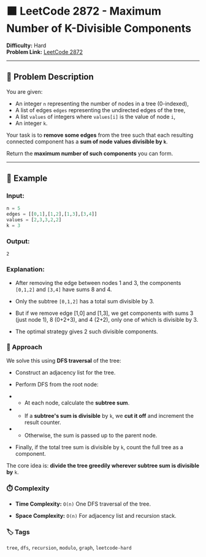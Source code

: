 # 🟧 LeetCode 2872 - Maximum Number of K-Divisible Components

**Difficulty:** Hard  
**Problem Link:** [LeetCode 2872](https://leetcode.com/problems/maximum-number-of-k-divisible-components/)

---

## 📘 Problem Description

You are given:
- An integer `n` representing the number of nodes in a tree (0-indexed),
- A list of edges `edges` representing the undirected edges of the tree,
- A list `values` of integers where `values[i]` is the value of node `i`,
- An integer `k`.

Your task is to **remove some edges** from the tree such that each resulting connected component has a **sum of node values divisible by `k`**.

Return the **maximum number of such components** you can form.

---

## 🧪 Example

### Input:
```python
n = 5
edges = [[0,1],[1,2],[1,3],[3,4]]
values = [2,3,3,2,2]
k = 3
```

### Output:
`2`

### Explanation:

- After removing the edge between nodes 1 and 3, the components `[0,1,2]` and `[3,4]` have sums 8 and 4.

- Only the subtree `[0,1,2]` has a total sum divisible by 3.

- But if we remove edge [1,0] and [1,3], we get components with sums 3 (just node 1), 8 (0+2+3), and 4 (2+2), only one of which is divisible by 3.

- The optimal strategy gives 2 such divisible components.

### 🚀 Approach

We solve this using **DFS traversal** of the tree:

- Construct an adjacency list for the tree.

- Perform DFS from the root node:

- - At each node, calculate the **subtree sum**.

- - If a **subtree's sum is divisible** by `k`, we **cut it off** and increment the result counter.

- - Otherwise, the sum is passed up to the parent node.

- Finally, if the total tree sum is divisible by `k`, count the full tree as a component.

The core idea is: **divide the tree greedily wherever subtree sum is divisible by** `k`.

### ⏱️ Complexity

- **Time Complexity:** `O(n)`
One DFS traversal of the tree.

- **Space Complexity:** `O(n)`
For adjacency list and recursion stack.

### 🏷️ Tags

`tree`, `dfs`, `recursion`, `modulo`, `graph`, `leetcode-hard`